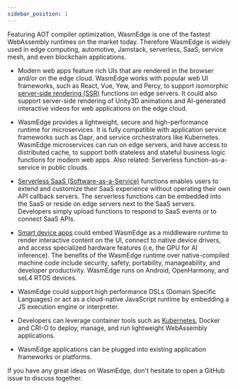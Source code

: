 ```yaml
---
sidebar_position: 1
---
```


Featuring AOT compiler optimization, WasmEdge is one of the fastest WebAssembly runtimes on the market today. Therefore WasmEdge is widely used in edge computing, automotive, Jamstack, serverless, SaaS, service mesh, and even blockchain applications.

- Modern web apps feature rich UIs that are rendered in the browser and/or on the edge cloud. WasmEdge works with popular web UI frameworks, such as React, Vue, Yew, and Percy, to support isomorphic [server-side rendering (SSR)](../../embed/use-case/ssr-modern-ui.md) functions on edge servers. It could also support server-side rendering of Unity3D animations and AI-generated interactive videos for web applications on the edge cloud.

- WasmEdge provides a lightweight, secure and high-performance runtime for microservices. It is fully compatible with application service frameworks such as Dapr, and service orchestrators like Kubernetes. WasmEdge microservices can run on edge servers, and have access to distributed cache, to support both stateless and stateful business logic functions for modern web apps. Also related: Serverless function-as-a-service in public clouds.

- [Serverless SaaS (Software-as-a-Service)](./serverless/) functions enables users to extend and customize their SaaS experience without operating their own API callback servers. The serverless functions can be embedded into the SaaS or reside on edge servers next to the SaaS servers. Developers simply upload functions to respond to SaaS events or to connect SaaS APIs.

- [Smart device apps](./wasm-smart-devices.md) could embed WasmEdge as a middleware runtime to render interactive content on the UI, connect to native device drivers, and access specialized hardware features (i.e, the GPU for AI inference). The benefits of the WasmEdge runtime over native-compiled machine code include security, safety, portability, manageability, and developer productivity. WasmEdge runs on Android, OpenHarmony, and seL4 RTOS devices.

- WasmEdge could support high performance DSLs (Domain Specific Languages) or act as a cloud-native JavaScript runtime by embedding a JS execution engine or interpreter.

- Developers can leverage container tools such as [Kubernetes](../../develop/deploy/kubernetes/kubernetes-containerd-crun.md), Docker and CRI-O to deploy, manage, and run lightweight WebAssembly applications.

- WasmEdge applications can be plugged into existing application frameworks or platforms.

If you have any great ideas on WasmEdge, don't hesitate to open a GitHub issue to discuss together.